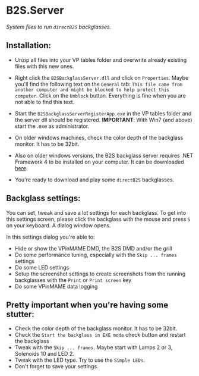 # B2S.Server

*System files to run `directB2S` backglasses.*

## Installation:

- Unzip all files into your VP tables folder and overwrite already existing files with this new ones.
- Right click the `B2SBackglassServer.dll` and click on `Properties`. Maybe you'll find the following text on the `General` tab:
  `This file came from another computer and might be blocked to help protect this computer`. Click on the `Unblock` button.
  Everything is fine when you are not able to find this text.
- Start the `B2SBackglassServerRegisterApp.exe` in the VP tables folder and the server dll should be registered.
  **IMPORTANT**: With Win7 (and above) start the .exe as administrator.
- On older windows machines, check the color depth of the backglass monitor. It has to be 32bit.
- Also on older windows versions, the B2S backglass server requires .NET Framework 4 to be installed on your computer. It can be downloaded [here](http://www.microsoft.com/downloads/en/details.aspx?FamilyID=0a391abd-25c1-4fc0-919f-b21f31ab88b7&displaylang=en).

- You're ready to download and play some `directB2S` backglasses.

## Backglass settings:

You can set, tweak and save a lot settings for each backglass. To get into this settings screen, please click the backglass with the mouse and press `S` on your keyboard. A dialog window opens.

In this settings dialog you're able to:

- Hide or show the VPinMAME DMD, the B2S DMD and/or the grill
- Do some performance tuning, especially with the `Skip ... frames` settings
- Do some LED settings
- Setup the screenshot settings to create screenshots from the running backglasses with the `Print` or `Print screen` key
- Do some VPinMAME data logging

## Pretty important when you're having some stutter:

- Check the color depth of the backglass monitor. It has to be 32bit.
- Check the `Start the backglass in EXE mode` check button and restart the backglass
- Tweak with the `Skip ... frames`. Maybe start with Lamps 2 or 3, Solenoids 10 and LED 2.
- Tweak with the LED type. Try to use the `Simple LEDs`.
- Don't forget to save your settings.